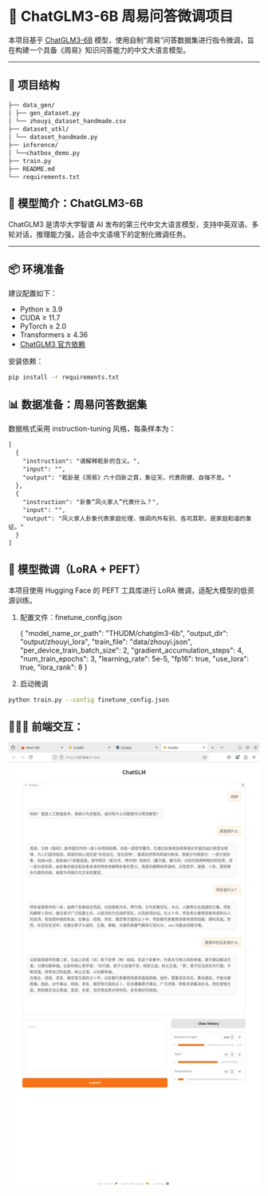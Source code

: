 
# 🔮 ChatGLM3-6B 周易问答微调项目

本项目基于 [ChatGLM3-6B](https://github.com/THUDM/ChatGLM3) 模型，使用自制“周易”问答数据集进行指令微调，旨在构建一个具备《周易》知识问答能力的中文大语言模型。

---

## 📁 项目结构

    ├── data_gen/
    │ ├── gen_dataset.py
    │ └── zhouyi_dataset_handmade.csv
    ├── dataset_utkl/
    │ └── dataset_handmade.py
    ├── inference/
    │ └──chatbox_demo.py
    ├── train.py
    ├── README.md
    └── requirements.txt

## 🧠 模型简介：ChatGLM3-6B

ChatGLM3 是清华大学智谱 AI 发布的第三代中文大语言模型，支持中英双语、多轮对话，推理能力强，适合中文语境下的定制化微调任务。

---

## 📦 环境准备

建议配置如下：

- Python ≥ 3.9
- CUDA ≥ 11.7
- PyTorch ≥ 2.0
- Transformers ≥ 4.36
- [ChatGLM3 官方依赖](https://github.com/THUDM/ChatGLM3)

安装依赖：

```bash
pip install -r requirements.txt
```

## 📊 数据准备：周易问答数据集

数据格式采用 instruction-tuning 风格，每条样本为：

    [
      {
        "instruction": "请解释乾卦的含义。",
        "input": "",
        "output": "乾卦是《周易》六十四卦之首，象征天，代表刚健、自强不息。"
      },
      {
        "instruction": "卦象“风火家人”代表什么？",
        "input": "",
        "output": "风火家人卦象代表家庭伦理，强调内外有别、各司其职，是家庭和谐的象征。"
      }
    ]

## 🧪 模型微调（LoRA + PEFT）

本项目使用 Hugging Face 的 PEFT 工具库进行 LoRA 微调，适配大模型的低资源训练。

1. 配置文件：finetune_config.json

    {
      "model_name_or_path": "THUDM/chatglm3-6b",
      "output_dir": "output/zhouyi_lora",
      "train_file": "data/zhouyi.json",
      "per_device_train_batch_size": 2,
      "gradient_accumulation_steps": 4,
      "num_train_epochs": 3,
      "learning_rate": 5e-5,
      "fp16": true,
      "use_lora": true,
      "lora_rank": 8
    }

2. 启动微调

```bash
python train.py --config finetune_config.json
```


## 💁🏻‍♂️ 前端交互：

![周易问答示例](./screenshot.jpeg)
